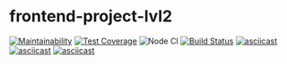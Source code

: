 # frontend-project-lvl2
[![Maintainability](https://api.codeclimate.com/v1/badges/a0b8f6ca676d3ba74cb3/maintainability)](https://codeclimate.com/github/Eserian/frontend-project-lvl2/maintainability)
[![Test Coverage](https://api.codeclimate.com/v1/badges/a0b8f6ca676d3ba74cb3/test_coverage)](https://codeclimate.com/github/Eserian/frontend-project-lvl2/test_coverage)
![Node CI](https://github.com/Eserian/frontend-project-lvl2/workflows/Node%20CI/badge.svg)
[![Build Status](https://travis-ci.org/Eserian/frontend-project-lvl2.svg?branch=master)](https://travis-ci.org/Eserian/frontend-project-lvl2)
[![asciicast](https://asciinema.org/a/vl6LcnxRzIiqFhgO5Gsionyqg.svg)](https://asciinema.org/a/vl6LcnxRzIiqFhgO5Gsionyqg)
[![asciicast](https://asciinema.org/a/ZJQqy4dy6KLFDrbGmmvQO6Qks.svg)](https://asciinema.org/a/ZJQqy4dy6KLFDrbGmmvQO6Qks)
[![asciicast](https://asciinema.org/a/wwbQK7oi5t7n134GmWtfiHDv8.svg)](https://asciinema.org/a/wwbQK7oi5t7n134GmWtfiHDv8)
